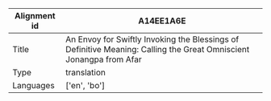 |Alignment id | A14EE1A6E
| --- | --- 
|Title | An Envoy for Swiftly Invoking the Blessings of Definitive Meaning: Calling the Great Omniscient Jonangpa from Afar 
|Type | translation
|Languages | ['en', 'bo']